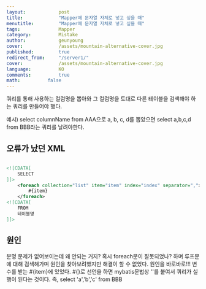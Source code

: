 ```yaml
---
layout:            post
title:             "Mapper에 문자열 자체로 넣고 싶을 때"
menutitle:         "Mapper에 문자열 자체로 넣고 싶을 때"
tags:              Mapper
category:          Mistake
author:            geunyoung
cover:             /assets/mountain-alternative-cover.jpg
published:         true
redirect_from:     "/server1/"
cover:             /assets/mountain-alternative-cover.jpg
language:          KO
comments:          true
math:		   false
---
```


쿼리를 통해 사용하는 컬럼명을 뽑아와
그 컬럼명을 토대로 다른 테이블을 검색해야 하는 쿼리를 만들어야 했다.

예시)
select columnName from AAA으로  a, b, c, d를 뽑았으면
select a,b,c,d from BBB라는 쿼리를 날려야한다.

## 오류가 났던 XML

```xml

<![CDATA[
	SELECT
]]>			
	<foreach collection="list" item="item" index="index" separator=",">
		#{item}
	</foreach>	
<![CDATA[
	FROM 
    테이블명
]]>

```

## 원인

분명 문제가 없어보이는데 왜 안되는 거지? 혹시 foreach문이 잘못되었나? 하며 루프문에 대해 검색해가며 원인을 찾아보려했지만 해결이 할 수 없었다.
원인을 바로바로!!!
변수를 받는 #{item}에 있었다. #{}로 선언을 하면 mybatis문법상 ''를 붙여서 쿼리가 실행이 된다는 것이다.
즉, select 'a','b','c' from BBB

